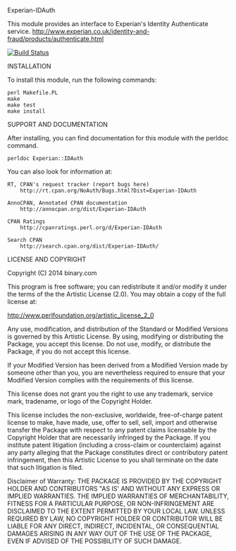 Experian-IDAuth

This module provides an interface to Experian's Identity Authenticate service. 
http://www.experian.co.uk/identity-and-fraud/products/authenticate.html

[![Build Status](https://travis-ci.org/binary-com/perl-experian-idauth.svg?branch=master)](https://travis-ci.org/binary-com/perl-experian-idauth)

INSTALLATION

To install this module, run the following commands:

	perl Makefile.PL
	make
	make test
	make install

SUPPORT AND DOCUMENTATION

After installing, you can find documentation for this module with the
perldoc command.

    perldoc Experian::IDAuth

You can also look for information at:

    RT, CPAN's request tracker (report bugs here)
        http://rt.cpan.org/NoAuth/Bugs.html?Dist=Experian-IDAuth

    AnnoCPAN, Annotated CPAN documentation
        http://annocpan.org/dist/Experian-IDAuth

    CPAN Ratings
        http://cpanratings.perl.org/d/Experian-IDAuth

    Search CPAN
        http://search.cpan.org/dist/Experian-IDAuth/


LICENSE AND COPYRIGHT

Copyright (C) 2014 binary.com

This program is free software; you can redistribute it and/or modify it
under the terms of the the Artistic License (2.0). You may obtain a
copy of the full license at:

http://www.perlfoundation.org/artistic_license_2_0

Any use, modification, and distribution of the Standard or Modified
Versions is governed by this Artistic License. By using, modifying or
distributing the Package, you accept this license. Do not use, modify,
or distribute the Package, if you do not accept this license.

If your Modified Version has been derived from a Modified Version made
by someone other than you, you are nevertheless required to ensure that
your Modified Version complies with the requirements of this license.

This license does not grant you the right to use any trademark, service
mark, tradename, or logo of the Copyright Holder.

This license includes the non-exclusive, worldwide, free-of-charge
patent license to make, have made, use, offer to sell, sell, import and
otherwise transfer the Package with respect to any patent claims
licensable by the Copyright Holder that are necessarily infringed by the
Package. If you institute patent litigation (including a cross-claim or
counterclaim) against any party alleging that the Package constitutes
direct or contributory patent infringement, then this Artistic License
to you shall terminate on the date that such litigation is filed.

Disclaimer of Warranty: THE PACKAGE IS PROVIDED BY THE COPYRIGHT HOLDER
AND CONTRIBUTORS "AS IS' AND WITHOUT ANY EXPRESS OR IMPLIED WARRANTIES.
THE IMPLIED WARRANTIES OF MERCHANTABILITY, FITNESS FOR A PARTICULAR
PURPOSE, OR NON-INFRINGEMENT ARE DISCLAIMED TO THE EXTENT PERMITTED BY
YOUR LOCAL LAW. UNLESS REQUIRED BY LAW, NO COPYRIGHT HOLDER OR
CONTRIBUTOR WILL BE LIABLE FOR ANY DIRECT, INDIRECT, INCIDENTAL, OR
CONSEQUENTIAL DAMAGES ARISING IN ANY WAY OUT OF THE USE OF THE PACKAGE,
EVEN IF ADVISED OF THE POSSIBILITY OF SUCH DAMAGE.

